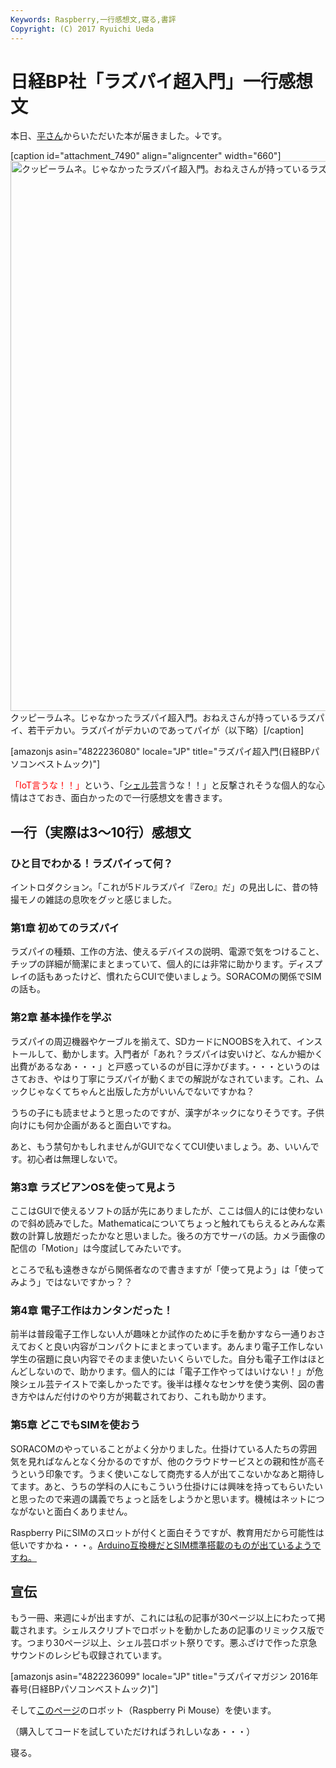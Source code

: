 ```yaml
---
Keywords: Raspberry,一行感想文,寝る,書評
Copyright: (C) 2017 Ryuichi Ueda
---
```


# 日経BP社「ラズパイ超入門」一行感想文
本日、<a href="http://www.mana-cat.com/" target="_blank">平さん</a>からいただいた本が届きました。↓です。

[caption id="attachment_7490" align="aligncenter" width="660"]<a href="3630c3f6859aab209984e3330e77bd56-e1452606394540.jpeg" rel="attachment wp-att-7490"><img src="3630c3f6859aab209984e3330e77bd56-e1452606394540-768x1024.jpeg" alt="クッピーラムネ。じゃなかったラズパイ超入門。おねえさんが持っているラズパイ、若干デカい。" width="660" height="880" class="size-large wp-image-7490" /></a> クッピーラムネ。じゃなかったラズパイ超入門。おねえさんが持っているラズパイ、若干デカい。ラズパイがデカいのであってパイが（以下略）[/caption]

[amazonjs asin="4822236080" locale="JP" title="ラズパイ超入門(日経BPパソコンベストムック)"]


<span style="color:red">「IoT言うな！！」</span>という、「<a target="_blank" href="/?post=07196">シェル芸</a>言うな！！」と反撃されそうな個人的な心情はさておき、面白かったので一行感想文を書きます。

<h2>一行（実際は3〜10行）感想文</h2>

<h3>ひと目でわかる！ラズパイって何？</h3>

イントロダクション。「これが5ドルラズパイ『Zero』だ」の見出しに、昔の特撮モノの雑誌の息吹をグッと感じました。

<h3>第1章 初めてのラズパイ</h3>

ラズパイの種類、工作の方法、使えるデバイスの説明、電源で気をつけること、チップの詳細が簡潔にまとまっていて、個人的には非常に助かります。ディスプレイの話もあったけど、慣れたらCUIで使いましょう。SORACOMの関係でSIMの話も。

<h3>第2章 基本操作を学ぶ</h3>

ラズパイの周辺機器やケーブルを揃えて、SDカードにNOOBSを入れて、インストールして、動かします。入門者が「あれ？ラズパイは安いけど、なんか細かく出費があるなあ・・・」と戸惑っているのが目に浮かびます。・・・というのはさておき、やはり丁寧にラズパイが動くまでの解説がなされています。これ、ムックじゃなくてちゃんと出版した方がいいんでないですかね？

うちの子にも読ませようと思ったのですが、漢字がネックになりそうです。子供向けにも何か企画があると面白いですね。

あと、もう禁句かもしれませんがGUIでなくてCUI使いましょう。あ、いいんです。初心者は無理しないで。


<h3>第3章 ラズビアンOSを使って見よう</h3>

ここはGUIで使えるソフトの話が先にありましたが、ここは個人的には使わないので斜め読みでした。Mathematicaについてちょっと触れてもらえるとみんな素数の計算し放題だったかなと思いました。後ろの方でサーバの話。カメラ画像の配信の「Motion」は今度試してみたいです。

ところで私も遠巻きながら関係者なので書きますが「使って見よう」は「使ってみよう」ではないですかっ？？

<h3>第4章 電子工作はカンタンだった！</h3>

前半は普段電子工作しない人が趣味とか試作のために手を動かすなら一通りおさえておくと良い内容がコンパクトにまとまっています。あんまり電子工作しない学生の宿題に良い内容でそのまま使いたいくらいでした。自分も電子工作はほとんどしないので、助かります。個人的には「電子工作やってはいけない！」が危険シェル芸テイストで楽しかったです。後半は様々なセンサを使う実例、図の書き方やはんだ付けのやり方が掲載されており、これも助かります。


<h3>第5章 どこでもSIMを使おう</h3>

SORACOMのやっていることがよく分かりました。仕掛けている人たちの雰囲気を見ればなんとなく分かるのですが、他のクラウドサービスとの親和性が高そうという印象です。うまく使いこなして商売する人が出てこないかなあと期待してます。あと、うちの学科の人にもこういう仕掛けには興味を持ってもらいたいと思ったので来週の講義でちょっと話をしようかと思います。機械はネットにつながないと面白くありません。

Raspberry PiにSIMのスロットが付くと面白そうですが、教育用だから可能性は低いですかね・・・。<a href="http://www.kickstarterfan.com/archives/6342" target="_blank">Arduino互換機だとSIM標準搭載のものが出ているようですね。</a>

<h2>宣伝</h2>

もう一冊、来週に↓が出ますが、これには私の記事が30ページ以上にわたって掲載されます。シェルスクリプトでロボットを動かしたあの記事のリミックス版です。つまり30ページ以上、シェル芸ロボット祭りです。悪ふざけで作った京急サウンドのレシピも収録されています。

[amazonjs asin="4822236099" locale="JP" title="ラズパイマガジン 2016年春号(日経BPパソコンベストムック)"]

そして<a href="http://itpro.nikkeibp.co.jp/linux/raspi/" target="_blank">このページ</a>のロボット（Raspberry Pi Mouse）を使います。

（購入してコードを試していただければうれしいなあ・・・）

寝る。
